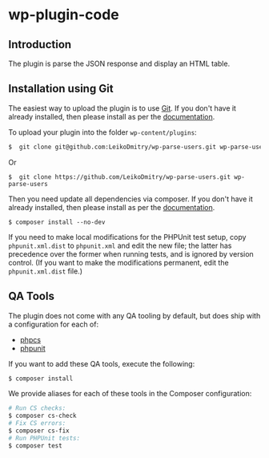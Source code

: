 # wp-plugin-code

## Introduction

The plugin is parse the JSON response and display an HTML table.

## Installation using Git

The easiest way to upload the plugin is to use
[Git](https://git-scm.com/). If you don't have it already installed,
then please install as per the [documentation](https://git-scm.com/downloads).

To upload your plugin into the folder `wp-content/plugins`:

```bash
$  git clone git@github.com:LeikoDmitry/wp-parse-users.git wp-parse-users
```

Or
```
$  git clone https://github.com/LeikoDmitry/wp-parse-users.git wp-parse-users
```

Then you need update all dependencies via composer. If you don't have it already installed,
then please install as per the [documentation](https://getcomposer.org/doc/00-intro.md).

```
$ composer install --no-dev
```

If you need to make local modifications for the PHPUnit test setup, copy
`phpunit.xml.dist` to `phpunit.xml` and edit the new file; the latter has
precedence over the former when running tests, and is ignored by version
control. (If you want to make the modifications permanent, edit the
`phpunit.xml.dist` file.)

## QA Tools

The plugin does not come with any QA tooling by default, but does ship with
a configuration for each of:

- [phpcs](https://github.com/squizlabs/php_codesniffer)
- [phpunit](https://phpunit.de)

If you want to add these QA tools, execute the following:

```bash
$ composer install
```

We provide aliases for each of these tools in the Composer configuration:

```bash
# Run CS checks:
$ composer cs-check
# Fix CS errors:
$ composer cs-fix
# Run PHPUnit tests:
$ composer test
```
